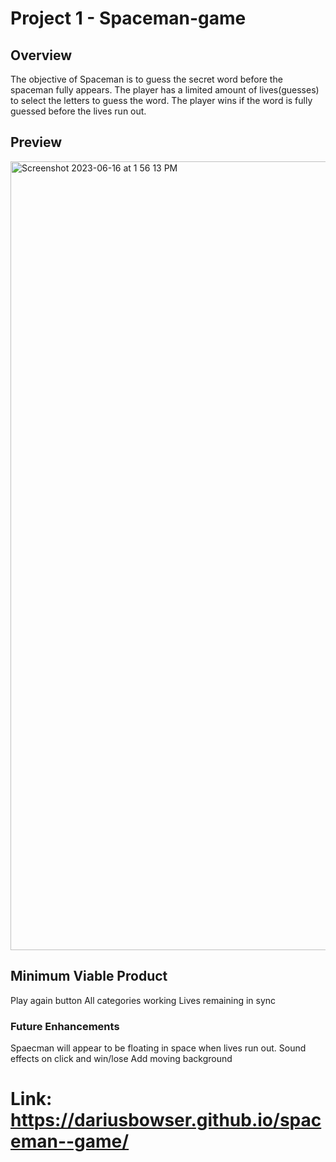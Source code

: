 # Project 1 - Spaceman-game

## Overview
The objective of Spaceman is to guess the secret word before the spaceman fully appears. The player has a limited amount of lives(guesses) to select the letters to guess the word. The player wins if the word is fully guessed before the lives run out.

## Preview
<img width="1262" alt="Screenshot 2023-06-16 at 1 56 13 PM" src="https://github.com/DariusBowser/spaceman--game/assets/134982506/24d6ea21-9359-44a5-8145-c9a60856b66c">


## Minimum Viable Product
Play again button
All categories working
Lives remaining in sync


### Future Enhancements
Spaecman will appear to be floating in space when lives run out. 
Sound effects on click and win/lose 
Add moving background
 # Link: https://dariusbowser.github.io/spaceman--game/

